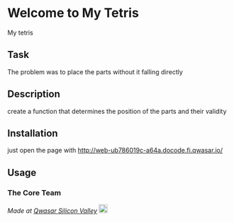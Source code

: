 # Welcome to My Tetris
My tetris

## Task
The problem was to place the parts without it falling directly

## Description
create a function that determines the position of the parts and their validity

## Installation
just open the page with http://web-ub786019c-a64a.docode.fi.qwasar.io/

## Usage


### The Core Team


<span><i>Made at <a href='https://qwasar.io'>Qwasar Silicon Valley</a></i></span>
<span><img alt='Qwasar Silicon Valley Logo' src='https://storage.googleapis.com/qwasar-public/qwasar-logo_50x50.png' width='20px'></span>

